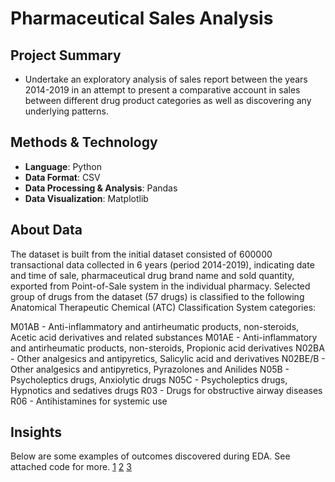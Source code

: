 # Pharmaceutical Sales Analysis

## Project Summary
* Undertake an exploratory analysis of sales report between the years 2014-2019 in an attempt to present a comparative account in sales between different drug product categories as well as discovering any underlying patterns.

## Methods & Technology
* **Language**: Python
* **Data Format**: CSV
* **Data Processing & Analysis**: Pandas
* **Data Visualization**: Matplotlib

## About Data
The dataset is built from the initial dataset consisted of 600000 transactional data collected in 6 years (period 2014-2019), indicating date and time of sale, pharmaceutical drug brand name and sold quantity, exported from Point-of-Sale system in the individual pharmacy. Selected group of drugs from the dataset (57 drugs) is classified to the following Anatomical Therapeutic Chemical (ATC) Classification System categories:

M01AB - Anti-inflammatory and antirheumatic products, non-steroids, Acetic acid derivatives and related substances
M01AE - Anti-inflammatory and antirheumatic products, non-steroids, Propionic acid derivatives
N02BA - Other analgesics and antipyretics, Salicylic acid and derivatives
N02BE/B - Other analgesics and antipyretics, Pyrazolones and Anilides
N05B - Psycholeptics drugs, Anxiolytic drugs
N05C - Psycholeptics drugs, Hypnotics and sedatives drugs
R03 - Drugs for obstructive airway diseases
R06 - Antihistamines for systemic use

## Insights

Below are some examples of outcomes discovered during EDA. See attached code for more.
[1](https://github.com/ppvp/pharmaceutical_sales/assets/41266016/8a35d3bc-313d-4b07-8782-f5aaec8cf040)
[2](https://github.com/ppvp/pharmaceutical_sales/assets/41266016/1fe49782-98b9-4d0d-b5e6-cbd73b73b09b)
[3](https://github.com/ppvp/pharmaceutical_sales/assets/41266016/96ad1100-d3f1-464f-bd44-ceabbef2763f)

